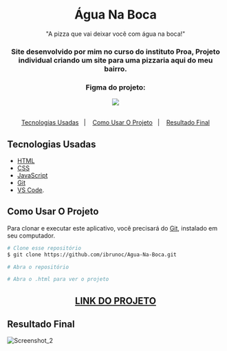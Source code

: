 <h1 align="center">
  Água Na Boca
</h1>

<p align="center">"A pizza que vai deixar você com água na boca!"</blockquote>

<h3 align="center">   
Site desenvolvido por mim no curso do instituto Proa, Projeto individual criando um site para uma pizzaria aqui do meu bairro.
</h3>

<div align="center">
  <h3>Figma do projeto:</h3>
  <a href = "https://www.figma.com/file/m8MkHDAPMnGKR24nlzhnck/%C3%81gua-na-Boca?node-id=0%3A1"><img src="https://img.shields.io/badge/figma-%23F24E1E.svg?style=for-the-badge&logo=figma&logoColor=white" target="_blank"></a>
</div>

<br />

<p align="center">
  <a href="#Tecnologias-Usadas">Tecnologias Usadas</a>&nbsp;&nbsp;&nbsp;|&nbsp;&nbsp;&nbsp;
  <a href="#Como-Usar-O-Projeto">Como Usar O Projeto</a>&nbsp;&nbsp;&nbsp;|&nbsp;&nbsp;&nbsp;
  <a href="#Resultado-Final">Resultado Final</a>
</p>

## Tecnologias Usadas

- [HTML](https://developer.mozilla.org/pt-BR/docs/Web/HTML)
- [CSS](https://developer.mozilla.org/pt-BR/docs/Web/CSS)
- [JavaScript](https://developer.mozilla.org/pt-BR/docs/Web/JavaScript)
- [Git](https://git-scm.com/docs)
- [VS Code](https://code.visualstudio.com/).

## Como Usar O Projeto
Para clonar e executar este aplicativo, você precisará do [Git](https://git-scm.com), instalado em seu computador.

```bash
# Clone esse repositório
$ git clone https://github.com/ibrunoc/Agua-Na-Boca.git

# Abra o repositório

# Abra o .html para ver o projeto
```

<div align="center">
  <h2><a href="https://agua-na-boca.vercel.app/">LINK DO PROJETO</a></h2>
</div>

## Resultado Final

![Screenshot_2](https://user-images.githubusercontent.com/68878579/163184622-0659205a-e34c-4d8a-ae89-e161627c49f8.png)
